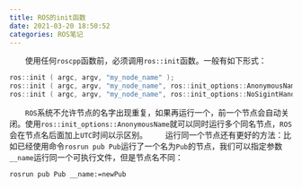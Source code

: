 ```yaml
---
title: ROS的init函数
date: 2021-03-20 18:50:52
categories: ROS笔记
---
```

&emsp;&emsp;使用任何`roscpp`函数前，必须调用`ros::init`函数。一般有如下形式：<!--more-->

``` cpp
ros::init ( argc, argv, "my_node_name" );
ros::init ( argc, argv, "my_node_name", ros::init_options::AnonymousName );
ros::init ( argc, argv, "my_node_name", ros::init_options::NoSigintHandler );
```

&emsp;&emsp;`ROS`系统不允许节点的名字出现重复，如果再运行一个，前一个节点会自动关闭。使用`ros::init_options::AnonymousName`就可以同时运行多个同名节点，`ROS`会在节点名后面加上`UTC`时间以示区别。
&emsp;&emsp;运行同一个节点还有更好的方法：比如已经使用命令`rosrun pub Pub`运行了一个名为`Pub`的节点，我们可以指定参数`__name`运行同一个可执行文件，但是节点名不同：

``` bash
rosrun pub Pub __name:=newPub
```